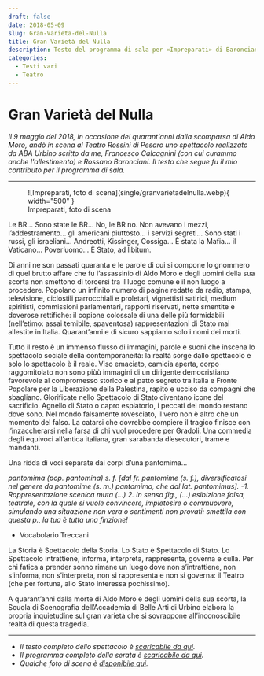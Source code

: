 ```yaml
---
draft: false
date: 2018-05-09 
slug: Gran-Varieta-del-Nulla
title: Gran Varietà del Nulla
description: Testo del programma di sala per «Impreparati» di Baronciani, Calcagnini, Riboli (Pesaro, Teatro Rossini, 2018).
categories:
  - Testi vari
  - Teatro
---
```


# Gran Varietà del Nulla

*Il 9 maggio del 2018, in occasione dei quarant'anni dalla scomparsa di Aldo Moro, andò in scena al Teatro Rossini di Pesaro uno spettacolo realizzato da ABA Urbino scritto da me, Francesco Calcagnini (con cui curammo anche l'allestimento) e Rossano Baronciani. Il testo che segue fu il mio contributo per il programma di sala.*

<!-- more --> 

---

<figure markdown>
  ![Impreparati, foto di scena](single/granvarietadelnulla.webp){ width="500" }
  <figcaption>Impreparati, foto di scena</figcaption>
</figure>

Le BR... Sono state le BR... No, le BR no. Non avevano i mezzi, l’addestramento... gli americani piuttosto... i servizi segreti... Sono stati i russi, gli israeliani... Andreotti, Kissinger, Cossiga... È stata la Mafia... il Vaticano... Pover’uomo... È Stato, ad libitum.

Di anni ne son passati quaranta e le parole di cui si compone lo gnommero di quel brutto affare che fu l’assassinio di Aldo Moro e degli uomini della sua scorta non smettono di torcersi tra il luogo comune e il non luogo a procedere. Popolano un infinito numero di pagine redatte da radio, stampa, televisione, ciclostili parrocchiali e proletari, vignettisti satirici, medium spiritisti, commissioni parlamentari, rapporti riservati, nette smentite e doverose rettifiche: il copione colossale di una delle più formidabili (nell’etimo: assai temibile, spaventosa) rappresentazioni di Stato mai allestite in Italia. Quarant’anni e di sicuro sappiamo solo i nomi dei morti.

Tutto il resto è un immenso flusso di immagini, parole e suoni che inscena lo spettacolo sociale della contemporaneità: la realtà sorge dallo spettacolo e solo lo spettacolo è il reale. Viso emaciato, camicia aperta, corpo raggomitolato non sono piùù immagini di un dirigente democristiano favorevole al compromesso storico e al patto segreto tra Italia e Fronte Popolare per la Liberazione della Palestina, rapito e ucciso da compagni che sbagliano. Glorificate nello Spettacolo di Stato diventano icone del sacrificio. Agnello di Stato o capro espiatorio, i peccati del mondo restano dove sono. Nel mondo falsamente rovesciato, il vero non è altro che un momento del falso. La catarsi che dovrebbe compiere il tragico finisce con l’inzaccherarsi nella farsa di chi vuol procedere per Gradoli. Una commedia degli equivoci all’antica italiana, gran sarabanda d’esecutori, trame e mandanti.

Una ridda di voci separate dai corpi d’una pantomima...

*pantomima (pop. pantomina) s. f. [dal fr. pantomime (s. f.), diversificatosi nel genere da pantomime (s. m.) pantomimo, che dal lat. pantomimus]. -1. Rappresentazione scenica muta (...) 2. In senso fig., (...) esibizione falsa, teatrale, con la quale si vuole convincere, impietosire o commuovere, simulando una situazione non vera o sentimenti non provati: smettila con questa p., la tua è tutta una finzione!*

- Vocabolario Treccani

La Storia è Spettacolo della Storia. Lo Stato è Spettacolo di Stato. Lo Spettacolo intrattiene, informa, interpreta, rappresenta, governa e culla. Per chi fatica a prender sonno rimane un luogo dove non s’intrattiene, non s’informa, non s’interpreta, non si rappresenta e non si governa: il Teatro (che per fortuna, allo Stato interessa pochissimo).

A quarant’anni dalla morte di Aldo Moro e degli uomini della sua scorta, la Scuola di Scenografia dell’Accademia di Belle Arti di Urbino elabora la propria inquietudine sul gran varietà che si sovrappone all’inconoscibile realtà di questa tragedia.


---

- *Il testo completo dello spettacolo è [scaricabile da qui](PDF/Impreparati.pdf).*
- *Il programma completo della serata è [scaricabile da qui](PDF/GranVarietaDelNulla.pdf).*
- *Qualche foto di scena è [disponibile qui](impreparati.md).*

